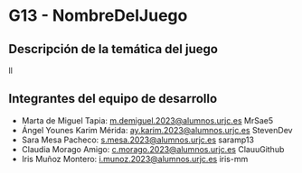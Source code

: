 # G13 - NombreDelJuego
## Descripción de la temática del juego
ll
## Integrantes del equipo de desarrollo  
- Marta de Miguel Tapia:
  m.demiguel.2023@alumnos.urjc.es
  MrSae5
- Ángel Younes Karim Mérida:
  ay.karim.2023@alumnos.urjc.es
  StevenDev
- Sara Mesa Pacheco:
  s.mesa.2023@alumnos.urjc.es
  saramp13
- Claudia Morago Amigo:
  c.morago.2023@alumnos.urjc.es
  ClauuGithub
- Iris Muñoz Montero:
  i.munoz.2023@alumnos.urjc.es
  iris-mm
